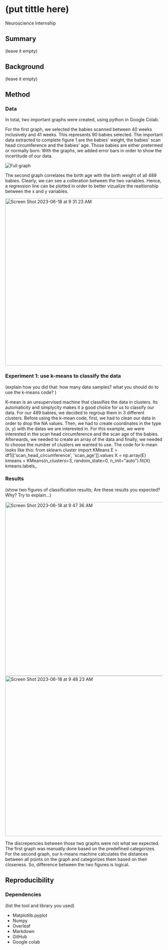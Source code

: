 # (put tittle here)
Neuroscience Internship


## Summary
(leave it empty)

## Background
(leave it empty)

## Method

### Data 

In total, two important graphs were created, using python in Google Colab.

For the first graph, we selected the babies scanned between 40 weeks inclusively and 41 weeks. This represents 90 babies selected. The important data extracted to complete figure 1 are the babies' weight, the babies' scan head circumference and the babies' age. Those babies are either pretermed or normally born. With the graphs, we added error bars in order to show the incertitude of our data.

![Full graph](https://github.com/kyliexxu/dMRI_data_analysis/assets/135480679/423e3438-9fe1-4725-8b34-b56e875914f7)

The second graph correlates the birth age with the birth weight of all 489 babies. Clearly, we can see a colleration between the two variables. Hence, a regression line can be plotted in order to better vizualize the realtionship between the x and y variables.

<img width="534" alt="Screen Shot 2023-06-18 at 9 31 23 AM" src="https://github.com/kyliexxu/dMRI_data_analysis/assets/135480679/60fd48d0-71f4-4816-87c2-1b4d5d636aac">


### Experiment 1: use k-means to classify the data
(explain how you did that: how many data samples? what you should do to use the k-means code? )

K-mean is an unsupervised machine that classifies the data in clusters. Its automaticity and simplycity makes it a good choice for us to classify our data. For our 489 babies, we decided to regroup them in 3 different clusters. Before using the k-mean code, first, we had to clean our data in order to drop the NA values. Then, we had to create coordinates in the type (x, y) with the datas we are interested in. For this example, we were interested in the scan head circumference and the scan age of the babies. Afterwards, we needed to create an array of the data and finally, we needed to choose the number of clusters we wanted to use.
The code for k-mean looks like this:
    from sklearn.cluster import KMeans
    E = df1[['scan_head_circumference', 'scan_age']].values
    X = np.array(E)
    kmeans = KMeans(n_clusters=3, random_state=0, n_init="auto").fit(X)
    kmeans.labels_

### Results 
(show two figures of classification results; Are these results you expected? Why? Try to explain...)

<img width="555" alt="Screen Shot 2023-06-18 at 9 47 36 AM" src="https://github.com/kyliexxu/dMRI_data_analysis/assets/135480679/e1f35031-e100-46dc-b776-4adf48f09eb6">

<img width="512" alt="Screen Shot 2023-06-18 at 9 48 23 AM" src="https://github.com/kyliexxu/dMRI_data_analysis/assets/135480679/a07e383b-d453-40b4-a6b6-946b8d09be5c">

The discrepencies between those two graphs were not what we expected. The first graph was manually done based on the predefined categorizes. For the second graph, our k-means machine calculates the distances between all points on the graph and categorizes them based on their closeness. So, difference between the two figures is logical.

## Reproducibility

### Dependencies
(list the tool and library you used)
* Matplotlib.pyplot
* Numpy
* Overleaf
* Markdown
* GitHub
* Google colab



